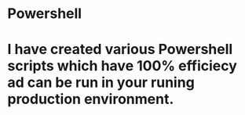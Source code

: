 # Powershell
# I have created various Powershell scripts which have 100% efficiecy ad can be run in your runing production environment.
